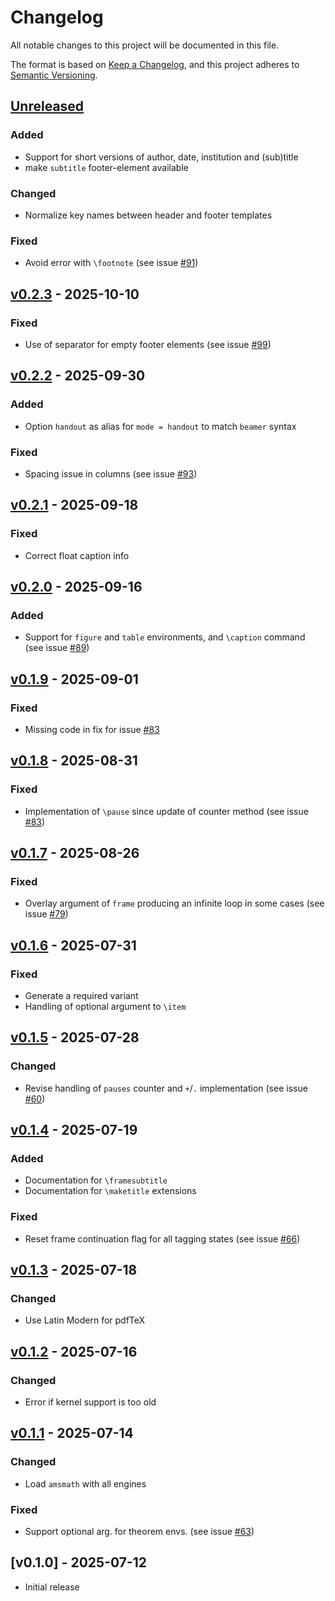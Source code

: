 # Changelog
All notable changes to this project will be documented in this file.

The format is based on [Keep a
Changelog](https://keepachangelog.com/en/1.0.0/), and this project adheres to
[Semantic Versioning](http://semver.org/spec/v2.0.0.html).

## [Unreleased]

### Added
- Support for short versions of author, date, institution and (sub)title
- make `subtitle` footer-element available 

### Changed
- Normalize key names between header and footer templates

### Fixed
- Avoid error with `\footnote` (see issue
  [\#91](https://github.com/josephwright/ltx-talk/issues/91))

## [v0.2.3] - 2025-10-10

### Fixed
- Use of separator for empty footer elements (see issue
  [\#99](https://github.com/josephwright/ltx-talk/issues/99))

## [v0.2.2] - 2025-09-30

### Added
-  Option `handout` as alias for `mode = handout` to match `beamer` syntax

### Fixed
- Spacing issue in columns (see issue
  [\#93](https://github.com/josephwright/ltx-talk/issues/93))

## [v0.2.1] - 2025-09-18

### Fixed
- Correct float caption info

## [v0.2.0] - 2025-09-16

### Added
- Support for `figure` and `table` environments, and `\caption` command (see
  issue [\#89](https://github.com/josephwright/ltx-talk/issues/89))

## [v0.1.9] - 2025-09-01

### Fixed
- Missing code in fix for issue
  [\#83](https://github.com/josephwright/ltx-talk/issues/83)

## [v0.1.8] - 2025-08-31

### Fixed
- Implementation of `\pause` since update of counter method (see
  issue [\#83](https://github.com/josephwright/ltx-talk/issues/83))

## [v0.1.7] - 2025-08-26

### Fixed
- Overlay argument of `frame` producing an infinite loop in some cases (see
  issue [\#79](https://github.com/josephwright/ltx-talk/issues/79))

## [v0.1.6] - 2025-07-31

### Fixed
- Generate a required variant
- Handling of optional argument to `\item`

## [v0.1.5] - 2025-07-28

### Changed
- Revise handling of `pauses` counter and `+`/`.` implementation (see issue
  [\#60](https://github.com/josephwright/ltx-talk/issues/60))

## [v0.1.4] - 2025-07-19

### Added
- Documentation for `\framesubtitle`
- Documentation for `\maketitle` extensions

### Fixed
- Reset frame continuation flag for all tagging states (see issue
  [\#66](https://github.com/josephwright/ltx-talk/issues/66))

## [v0.1.3] - 2025-07-18

### Changed
- Use Latin Modern for pdfTeX

## [v0.1.2] - 2025-07-16

### Changed
- Error if kernel support is too old

## [v0.1.1] - 2025-07-14

### Changed
- Load `amsmath` with all engines

### Fixed
- Support optional arg. for theorem envs. (see issue
  [\#63](https://github.com/josephwright/ltx-talk/issues/63))

## [v0.1.0] - 2025-07-12

- Initial release

[Unreleased]: https://github.com/josephwright/ltx-talk/compare/v0.2.3...HEAD
[v0.2.3]: https://github.com/josephwright/ltx-talk/compare/v0.2.2...v0.2.3
[v0.2.2]: https://github.com/josephwright/ltx-talk/compare/v0.2.1...v0.2.2
[v0.2.1]: https://github.com/josephwright/ltx-talk/compare/v0.2.0...v0.2.1
[v0.2.0]: https://github.com/josephwright/ltx-talk/compare/v0.1.9...v0.2.0
[v0.1.9]: https://github.com/josephwright/ltx-talk/compare/v0.1.8...v0.1.9
[v0.1.8]: https://github.com/josephwright/ltx-talk/compare/v0.1.7...v0.1.8
[v0.1.7]: https://github.com/josephwright/ltx-talk/compare/v0.1.6...v0.1.7
[v0.1.6]: https://github.com/josephwright/ltx-talk/compare/v0.1.5...v0.1.6
[v0.1.5]: https://github.com/josephwright/ltx-talk/compare/v0.1.4...v0.1.5
[v0.1.4]: https://github.com/josephwright/ltx-talk/compare/v0.1.3...v0.1.4
[v0.1.3]: https://github.com/josephwright/ltx-talk/compare/v0.1.2...v0.1.3
[v0.1.2]: https://github.com/josephwright/ltx-talk/compare/v0.1.1...v0.1.2
[v0.1.1]: https://github.com/josephwright/ltx-talk/compare/v0.1.0...v0.1.1
